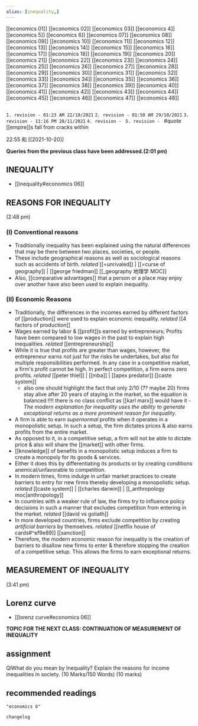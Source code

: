 ```yaml
---
alias: [inequality,]
---
```

[[economics 01]] [[economics 02]] [[economics 03]] [[economics 4]] [[economics 5]] [[economics 6]] [[economics 07]] [[economics 08]] [[economics 09]] [[economics 10]]
[[economics 11]] [[economics 12]] [[economics 13]] [[economics 14]] [[economics 15]] [[economics 16]] [[economics 17]] [[economics 18]] [[economics 19]] [[economics 20]]
[[economics 21]] [[economics 22]] [[economics 23]] [[economics 24]] [[economics 25]] [[economics 26]] [[economics 27]] [[economics 28]] [[economics 29]] [[economics 30]]
[[economics 31]] [[economics 32]] [[economics 33]] [[economics 34]] [[economics 35]] [[economics 36]] [[economics 37]] [[economics 38]] [[economics 39]] [[economics 40]]
[[economics 41]] [[economics 42]] [[economics 43]] [[economics 44]] [[economics 45]] [[economics 46]] [[economics 47]] [[economics 48]]
```toc
```
`1. revision - 01:23 AM 22/10/2021`
`2. revision - 01:50 AM 29/10/2021`
`3. revision - 11:16 PM 28/11/2021`
`4. revision - `
`5. revision - `
#quote [[empire]]s fall from cracks within

22:55 和 [[2021-10-20]]

**Queries from the previous class have been addressed.(2:01 pm)**
## INEQUALITY
- [[inequality#economics 06]]
## REASONS FOR INEQUALITY
(2:48 pm)
### (I) Conventional reasons
- Traditionally inequality has been explained using the natural differences that may be there between two places, societies, or people.
- These include geographical reasons as well as sociological reasons such as accidents of birth. _related_ [[=unrivaled]] | [[=curse of geography]] | [[george friedman]] [[_geography 地理学 MOC]]
- Also, [[comparative advantages]] that a person or a place may enjoy over another have also been used to explain inequality.
### (II) Economic Reasons
- Traditionally, the differences in the incomes earned by different factors of [[production]] were used to explain economic inequality. _related_ [[4 factors of production]]
- Wages earned by labor & [[profit]]s earned by entrepreneurs; Profits have been compared to low wages in the past to explain high inequalities. _related_ [[entrepreneurship]]
- While it is true that profits are greater than wages, however, the entrepreneur earns not just for the risks he undertakes, but also for multiple responsibilities performed. In any case in a competitive market, a firm's profit cannot be high. In perfect competition, a firm earns zero profits. _related_ [[peter thiel]] | [[mba]] | [[apex predator]] [[caste system]]
	- also one should highlight the fact that only 2/10 (?? maybe 20) firms stay alive after 20 years of staying in the market, so the equation is balanced !!!! there is no class conflict as [[karl marx]] would have it
_- The modern explanation for inequality uses the ability to generate exceptional returns as a more prominent reason for inequality._
- A firm is able to earn _supernormal_ profits when it operates in a monopolistic setup. In such a setup, the firm dictates prices & also earns profits from the entire market.
- As opposed to it, in a competitive setup, a firm will not be able to dictate price & also will share the [[market]] with other firms.
- [[knowledge]] of benefits in a monopolistic setup induces a firm to create a monopoly for its goods & services.
- Either it does this by differentiating its products or by creating conditions anemical/unfavorable to competition.
- In modern times, firms indulge in unfair market practices to create barriers to entry for new firms thereby developing a monopolistic setup. _related_ [[caste system]] | [[charles darwin]] | [[_anthropology moc|anthropology]]
- In countries with a weaker rule of law, the firms try to influence policy decisions in such a manner that excludes competition from entering in the market. _related_ [[david vs goliath]]
- In more developed countries, firms exclude competition by creating _artificial barriers_ by themselves. _related_ [[netflix house of cards#^ef9e89]] [[sanction]]
- Therefore, the modern economic reason for inequality is the creation of barriers to disallow new firms to enter & therefore stopping the creation of a competitive setup. This allows the firms to earn exceptional returns.
## MEASUREMENT OF INEQUALITY
(3:41 pm)
## Lorenz curve
- [[lorenz curve#economics 06]]

**TOPIC FOR THE NEXT CLASS: CONTINUATION OF MEASUREMENT OF INEQUALITY**
## assignment
QlWhat do you mean by Inequality? Explain the reasons for income inequalities in society. (10 Marks/150 Words) (10 marks)
## recommended readings
```query
"economics 6"
```

```plain
changelog

```